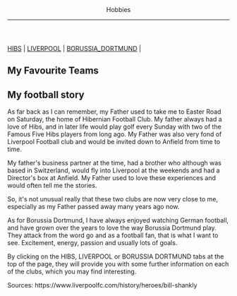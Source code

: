 <!DOCTYPE html>
<html>
<head>
<meta charset="UTF-9" />
<title>Hobbies</title>
</head>
<body>
		
		
<header>
Hobbies
<hr />
</header>
<nav>
<a href="hibs.html" target="hibs.html">HIBS</a> |
<a href="liverpool.html" target="liverpool.html">LIVERPOOL</a> |
<a href="borussia_dortmund.html" target="borussia_dortmund.html">BORUSSIA_DORTMUND</a> |
</nav>
<section>
<h1>My Favourite Teams</h1>
<h2>My football story</h2> </hgroup>
<p>
As far back as I can remember, my Father used to take me to Easter Road on Saturday, the home of Hibernian Football Club.  My father always had a love of Hibs, and in later life would play golf every Sunday with two of the Famous Five Hibs players from long ago.  My Father was also very fond of Liverpool Football club and would be invited down to Anfield from time to time.  
</p>
<p>
My father's business partner at the time, had a brother who although was based in Switzerland, would fly into Liverpool at the weekends and had a Director's box at Anfield.  My Father used to love these experiences and would often tell me the stories.
</p>
<p>
So, it's not unusual really that these two clubs are now very close to me, especially as my Father passed away many years ago now.
</p>
<p>
As for Borussia Dortmund, I have always enjoyed watching German football, and have grown over the years to love the way Borussia Dortmund play.  They attack from the word go and as a football fan, that is what I want to see.  Excitement, energy, passion and usually lots of goals.
</p>
<aside>
By clicking on the HIBS, LIVERPOOL or BORUSSIA DORTMUND tabs at the top of the page, they will provide you with some further information on each of the clubs, which you may find interesting.
</aside>
</section>
		
<footer>
<p>
Sources: https://www.liverpoolfc.com/history/heroes/bill-shankly 
</p>
</footer>
		
</body>
</html>
